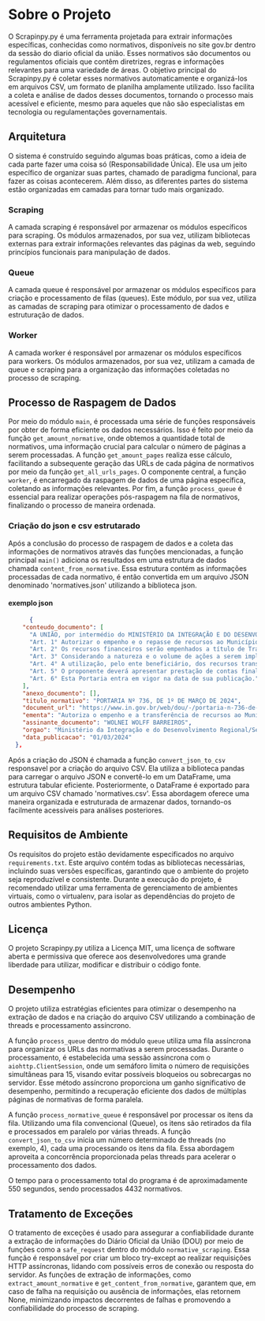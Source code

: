 # Sobre o Projeto

O Scrapinpy.py é uma ferramenta projetada para extrair informações específicas, conhecidas como normativos, disponíveis no site gov.br dentro da sessão do diario oficial da união. Esses normativos são documentos ou regulamentos oficiais que contêm diretrizes, regras e informações relevantes para uma variedade de áreas. O objetivo principal do Scrapinpy.py é coletar esses normativos automaticamente e organizá-los em arquivos CSV, um formato de planilha amplamente utilizado. Isso facilita a coleta e análise de dados desses documentos, tornando o processo mais acessível e eficiente, mesmo para aqueles que não são especialistas em tecnologia ou regulamentações governamentais.

## Arquitetura

O sistema é construído seguindo algumas boas práticas, como a ideia de cada parte fazer uma coisa só (Responsabilidade Única). Ele usa um jeito específico de organizar suas partes, chamado de paradigma funcional, para fazer as coisas acontecerem. Além disso, as diferentes partes do sistema estão organizadas em camadas para tornar tudo mais organizado.

### Scraping
A camada scraping é responsável por armazenar os módulos específicos para scraping. Os módulos armazenados, por sua vez, utilizam bibliotecas externas para extrair informações relevantes das páginas da web, seguindo princípios funcionais para manipulação de dados.

### Queue
A camada queue é responsável por armazenar os módulos específicos para criação e processamento de filas (queues). Este módulo, por sua vez, utiliza as camadas de scraping para otimizar o processamento de dados e estruturação de dados.

### Worker
A camada worker é responsável por armazenar os módulos específicos para workers. Os módulos armazenados, por sua vez, utilizam a camada de queue e scraping para a organização das informações coletadas no processo de scraping.

## Processo de Raspagem de Dados

Por meio do módulo `main`, é processada uma série de funções responsáveis por obter de forma eficiente os dados necessários. Isso é feito por meio da função `get_amount_normative`, onde obtemos a quantidade total de normativos, uma informação crucial para calcular o número de páginas a serem processadas. A função `get_amount_pages` realiza esse cálculo, facilitando a subsequente geração das URLs de cada página de normativos por meio da função `get_all_urls_pages`. O componente central, a função `worker`, é encarregado da raspagem de dados de uma página específica, coletando as informações relevantes. Por fim, a função `process_queue` é essencial para realizar operações pós-raspagem na fila de normativos, finalizando o processo de maneira ordenada.

### Criação do json e csv estrutarado 

Após a conclusão do processo de raspagem de dados e a coleta das informações de normativos através das funções mencionadas, a função principal ```main()``` adiciona os resultados em uma estrutura de dados chamada ```content_from_normative```. Essa estrutura contém as informações processadas de cada normativo, é então convertida em um arquivo JSON denominado 'normatives.json' utilizando a biblioteca json.
#### exemplo json 
```json
      {
    "conteudo_documento": [
      "A UNIÃO, por intermédio do MINISTÉRIO DA INTEGRAÇÃO E DO DESENVOLVIMENTO REGIONAL, neste ato representado pelo SECRETÁRIO NACIONAL DE PROTEÇÃO E DEFESA CIVIL, nomeado pela Portaria n. 190, de 1° de janeiro de 2023, publicada no D.O.U, de 2 de janeiro de 2023, Seção 2, Edição Extra B, consoante delegação de competência conferida pela Portaria n. 2.191, de 27 de junho de 2023, publicada no DOU, de 28 de junho de 2023, Seção 1, e tendo em vista o disposto na Lei nº 12.340, de 01 de dezembro de 2010, na Lei nº 12.608, de 10 de abril de 2012, no Decreto nº 11.219, de 5 de outubro de 2022 e no Decreto nº 11.655, de 23 de agosto de 2023, resolve:",
      "Art. 1° Autorizar o empenho e o repasse de recursos ao Município de Xapuri - AC, no valor de R$ 349.765,68 (trezentos e quarenta e nove mil setecentos e sessenta e cinco reais e sessenta e oito centavos), para a execução de ações de resposta, conforme processo n. 59052.022305/2024-95.",
      "Art. 2° Os recursos financeiros serão empenhados a título de Transferência Obrigatória, conforme legislação vigente, observando a classificação orçamentária: PT: 06.182.2318.22BO.6500; GND: 3.3.40.41; Fonte: 3000; UG: 530012.",
      "Art. 3° Considerando a natureza e o volume de ações a serem implementadas, o prazo de execução será de 180 dias, a partir da publicação desta portaria no Diário Oficial da União (DOU).",
      "Art. 4° A utilização, pelo ente beneficiário, dos recursos transferidos está vinculada exclusivamente à execução das ações especificadas no art. 1° desta Portaria.",
      "Art. 5° O proponente deverá apresentar prestação de contas final no prazo de 30 dias a partir do término da vigência, nos termos do art. 32 do Decreto nº 11.655, de 23 de agosto de 2023.",
      "Art. 6° Esta Portaria entra em vigor na data de sua publicação."
    ],
    "anexo_documento": [],
    "titulo_normativo": "PORTARIA Nº 736, DE 1º DE MARÇO DE 2024",
    "document_url": "https://www.in.gov.br/web/dou/-/portaria-n-736-de-1-de-marco-de-2024-546047771",
    "ementa": "Autoriza o empenho e a transferência de recursos ao Município de Xapuri - AC, para execução de ações de Defesa Civil.",
    "assinante_documento": "WOLNEI WOLFF BARREIROS",
    "orgao": "Ministério da Integração e do Desenvolvimento Regional/Secretaria Nacional de Proteção e Defesa Civil",
    "data_publicacao": "01/03/2024"
  },
```
Após a criação do JSON é chamada a função ```convert_json_to_csv``` responsavel por a criação do arquivo CSV. Ela utiliza a biblioteca pandas para carregar o arquivo JSON e convertê-lo em um DataFrame, uma estrutura tabular eficiente. Posteriormente, o DataFrame é exportado para um arquivo CSV chamado 'normatives.csv'. Essa abordagem oferece uma maneira organizada e estruturada de armazenar dados, tornando-os facilmente acessíveis para análises posteriores. 

## Requisitos de Ambiente

Os requisitos do projeto estão devidamente especificados no arquivo `requirements.txt`. Este arquivo contém todas as bibliotecas necessárias, incluindo suas versões específicas, garantindo que o ambiente do projeto seja reproduzível e consistente. Durante a execução do projeto, é recomendado utilizar uma ferramenta de gerenciamento de ambientes virtuais, como o virtualenv, para isolar as dependências do projeto de outros ambientes Python.

## Licença 

O projeto Scrapinpy.py utiliza a Licença MIT, uma licença de software aberta e permissiva que oferece aos desenvolvedores uma grande liberdade para utilizar, modificar e distribuir o código fonte.

## Desempenho

O projeto utiliza estratégias eficientes para otimizar o desempenho na extração de dados e na criação do arquivo CSV utilizando a combinação de threads e processamento assíncrono.

A função `process_queue` dentro do módulo `queue` utiliza uma fila assíncrona para organizar os URLs das normativas a serem processadas. Durante o processamento, é estabelecida uma sessão assíncrona com o `aiohttp.ClientSession`, onde um semáforo limita o número de requisições simultâneas para 15, visando evitar possíveis bloqueios ou sobrecargas no servidor. Esse método assíncrono proporciona um ganho significativo de desempenho, permitindo a recuperação eficiente dos dados de múltiplas páginas de normativas de forma paralela.

A função `process_normative_queue` é responsável por processar os itens da fila. Utilizando uma fila convencional (Queue), os itens são retirados da fila e processados em paralelo por várias threads. A função `convert_json_to_csv` inicia um número determinado de threads (no exemplo, 4), cada uma processando os itens da fila. Essa abordagem aproveita a concorrência proporcionada pelas threads para acelerar o processamento dos dados.

O tempo para o processamento total do programa é de aproximadamente 550 segundos, sendo processados 4432 normativos.

## Tratamento de Exceções

O tratamento de exceções é usado para assegurar a confiabilidade durante a extração de informações do Diário Oficial da União (DOU) por meio de funções como a  `safe_request` dentro do módulo `normative_scraping`. Essa função é responsável por criar um bloco try-except ao realizar requisições HTTP assíncronas, lidando com possíveis erros de conexão ou resposta do servidor. As funções de extração de informações, como `extract_amount_normative` e `get_content_from_normative`, garantem que, em caso de falha na requisição ou ausência de informações, elas retornem None, minimizando impactos decorrentes de falhas e promovendo a confiabilidade do processo de scraping.



